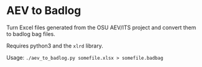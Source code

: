 # AEV to Badlog

Turn Excel files generated from the OSU AEV/ITS project and convert them to badlog bag files.

Requires python3 and the `xlrd` library.

Usage: `./aev_to_badlog.py somefile.xlsx > somefile.badbag`
